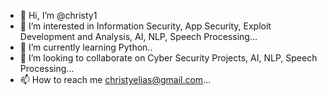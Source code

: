 - 👋 Hi, I’m @christy1
- 👀 I’m interested in Information Security, App Security, Exploit Development and Analysis, AI, NLP, Speech Processing...
- 🌱 I’m currently learning Python..
- 💞️ I’m looking to collaborate on Cyber Security Projects, AI, NLP, Speech Processing...
- 📫 How to reach me christyelias@gmail.com...

<!---
christy1/christy1 is a ✨ special ✨ repository because its `README.md` (this file) appears on your GitHub profile.
You can click the Preview link to take a look at your changes.
--->

